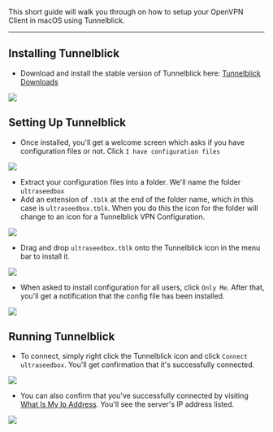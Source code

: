 This short guide will walk you through on how to setup your OpenVPN Client in macOS using Tunnelblick.

***

## Installing Tunnelblick

* Download and install the stable version of Tunnelblick here: [Tunnelblick Downloads](https://tunnelblick.net/downloads.html)

![](https://docs.usbx.me/uploads/images/gallery/2020-05/image-1590687190416.png)

## Setting Up Tunnelblick

* Once installed, you'll get a welcome screen which asks if you have configuration files or not. Click `I have configuration files`

![](https://docs.usbx.me/uploads/images/gallery/2020-05/image-1590687218601.png)

* Extract your configuration files into a folder. We'll name the folder `ultraseedbox`
* Add an extension of `.tblk` at the end of the folder name, which in this case is `ultraseedbox.tblk`. When you do this the icon for the folder will change to an icon for a Tunnelblick VPN Configuration.

![](https://docs.usbx.me/uploads/images/gallery/2020-05/image-1590687577237.png)

* Drag and drop `ultraseedbox.tblk` onto the Tunnelblick icon in the menu bar to install it.

![](https://docs.usbx.me/uploads/images/gallery/2020-05/image-1590687661021.png)

* When asked to install configuration for all users, click `Only Me`. After that, you'll get a notification that the config file has been installed.

![](https://docs.usbx.me/uploads/images/gallery/2020-05/image-1590687675815.png)

## Running Tunnelblick

* To connect, simply right click the Tunnelblick icon and click `Connect ultraseedbox`. You'll get confirmation that it's successfully connected.

![](https://docs.usbx.me/uploads/images/gallery/2020-05/image-1590687801074.png)

* You can also confirm that you've successfully connected by visiting [What Is My Ip Address](https://whatismyipaddress.com/). You'll see the server's IP address listed.

![](https://docs.usbx.me/uploads/images/gallery/2020-05/image-1590686968356.png)